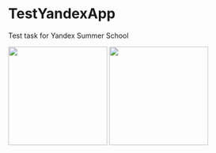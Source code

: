 # TestYandexApp
Test task for Yandex Summer School

<p align="left">
  <img src="http://imgur.com/d0JNy8B.jpg" width="200"/>
  <img src="http://i.imgur.com/JF7mJkp.jpg" width="200"/>
</p>
